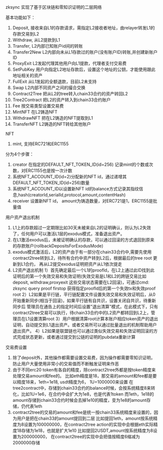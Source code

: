 zksync 实现了基于区块链和零知识证明的二层网络

基本功能如下：
1. Deposit, 接收来自L1的存款请求，需指定L2接收者地址，由relayer转发L1的存款交易到L2
2. Withdraw, 从L2提款到L1
3. Transfer, L2内部已知账户id间的转账
4. Transfer2New L2内部向未从L1存款过的账户(没有账户ID)转账,并创建新账户ID
5. ProxyExit L2发起代理其他用户向L1提款，代理者支付交易费
6. SetPubKey 用户向指定L2地址存款后，设置这个地址的公钥，才能使用跟此地址相关的资产
7. FullExit 从L1发起的全额退款，目前L2未支持
8. Swap L2内部不同资产之间的撮合交换
9. Contract2Tree 把从L2的tree转入chain33合约的资产转回L2
10. Tree2Contract 把L2的资产转入到chain33合约账户
11. Fee 按交易类型设置交易费
12. MintNFT 在L2铸造NFT
13. WithdrawNFT 把在L2铸造的NFT提取到L1
14. TransferNFT L2铸造的NFT转给其他账户

NFT
1. mint, 支持ERC721和ERC1155

分为4个步骤：
1. creator 在指定的DEFAULT_NFT_TOKEN_ID(id=256) 记录mint的个数或次数，对ERC1155也是按一次计数
2. 系统NFT_ACCOUNT_ID(id=2)分配新的NFT id，通过递增其DEFAULT_NFT_TOKEN_ID(id=256)数量
3. 系统NFT_ACCOUNT_ID以设置新NFT id的balance方式记录其指纹信息,hash(creatorId,serialId,protocol,amount,contentHash)
4. receiver 设置新NFT id， amount为铸造数量，对ERC721是1，ERC1155是批量值

用户资产退出机制
1. L1上的存款超过一定期限比如30天未被来自L2的证明确认，则认为L2失效了，任何用户可以激活L1层的exodus模式，准备退出资产。
2. 在L1激活exodus后，未被证明确认的存款，可以通过回滚的方式退回到原来的存款账户(rollbackDepositsForExodusMode)
3. exodus模式激活后，L2的资产由于有一部分在chain33合约中,需要先使用contract2tree转到L2，待所有合约中资产转到L2后，根据最后的tree root 更新到L1合约，
   再从L2提交exodus证明把资产从L1依次提走
4. L2资产退出机制
   1）首先确定最后一个L1的proofId，在L2上通过此ID找到此证明后的第一个失效交易和失效证明(失效交易是L1和L2的跨链交易比如deposit,
   withdraw,proxyexit 这些交易状态需要在L2回滚)，可通过cmd: zksync query proof firstop 获得指定proofId后的第一个失效tx和失效proof root
   2）L2如果是平行链，平行链配置文件设置失效交易和失效证明后，从0开始重新同步(相当于回滚)，如果平行链有自共识，设置关闭自共识，待重新同步后
   管理员在通告上的指定时间后设置"退出清算"模式，在此模式下，只有contract2tree交易可以执行，待chain33合约中的L2资产都转回到L2上，管理员在L1设置清算root
   3）用户根据清算root计算本账户相应token资产的退出证明，自动提交到L1退出资产。或者交易所可以通过批量退出的机制帮助用户退出资产。
   4）L2如果是联盟链也可以通过类似失效交易和失效证明回滚的方式完成状态更新，或者通过提交到公链的证明的pubdata重新计算

交易费设置
1. 除了deposit外，其他操作都需要设置交易费，因为操作都需要零知识证明，防止用户大量使用非常小的交易值而不断触发证明来作恶
2. 由于不同erc20 token有各自的精度，除contract2tree外都是按token精度来处理交易amount和fee的。
   比如eth精度是18，那交易的amount和fee都是要以精度18来，1eth=1e18, usdt精度为6， 1U=1000000来设置
   在tree2contract中，存储到chain33合约的balance时候，会按系统精度8来转化，比如1U=1e6，在合约中会扩大为1e8，也是代表1token
   而1eth，1e18的amount存储到chain33合约时候会去掉1e10的精度，变为1e8的amount存储，仍代表1eth
3. contract2tree的交易的amount和fee是统一按chain33系统精度来设置的，因为用户是把在chain33的amount提回到二层
   比如提回1eth，amount按系统精度为8设置为100000000，在contract2tree action的实现中会根据eth实际精度18存储为1e18，也就是扩大1e10
   比如提回2USDT,amount按系统精度为8设置为200000000， 在contract2tree的实现中会把值按精度6缩减为2000000存储